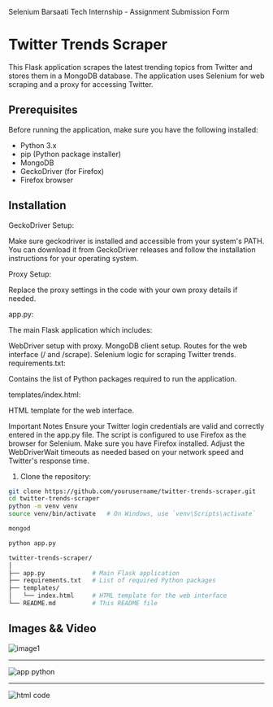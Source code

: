 Selenium Barsaati Tech Internship - Assignment Submission Form

# Twitter Trends Scraper

This Flask application scrapes the latest trending topics from Twitter and stores them in a MongoDB database. The application uses Selenium for web scraping and a proxy for accessing Twitter.

## Prerequisites

Before running the application, make sure you have the following installed:

- Python 3.x
- pip (Python package installer)
- MongoDB
- GeckoDriver (for Firefox)
- Firefox browser

## Installation


GeckoDriver Setup:

Make sure geckodriver is installed and accessible from your system's PATH. You can download it from GeckoDriver releases and follow the installation instructions for your operating system.

Proxy Setup:

Replace the proxy settings in the code with your own proxy details if needed.


app.py:

The main Flask application which includes:

WebDriver setup with proxy.
MongoDB client setup.
Routes for the web interface (/ and /scrape).
Selenium logic for scraping Twitter trends.
requirements.txt:

Contains the list of Python packages required to run the application.

templates/index.html:

HTML template for the web interface.

Important Notes
Ensure your Twitter login credentials are valid and correctly entered in the app.py file.
The script is configured to use Firefox as the browser for Selenium. Make sure you have Firefox installed.
Adjust the WebDriverWait timeouts as needed based on your network speed and Twitter's response time.




1. Clone the repository:

```bash
git clone https://github.com/yourusername/twitter-trends-scraper.git
cd twitter-trends-scraper
python -m venv venv
source venv/bin/activate   # On Windows, use `venv\Scripts\activate`

mongod

python app.py

twitter-trends-scraper/
│
├── app.py             # Main Flask application
├── requirements.txt   # List of required Python packages
├── templates/
│   └── index.html     # HTML template for the web interface
└── README.md          # This README file

```

## Images && Video

![image1](https://github.com/suhas1897/Barsaati-Films-internship/assets/170518948/847a68e9-acd4-47de-8f51-2389c8b84dfb)

****
![app python](https://github.com/suhas1897/Barsaati-Films-internship/assets/170518948/558bd7c4-4d2a-40a0-96fa-4baae30b7198)

****

![html code](https://github.com/suhas1897/Barsaati-Films-internship/assets/170518948/259d99c4-c72e-4bd5-bb8f-34b77b9eae49)

